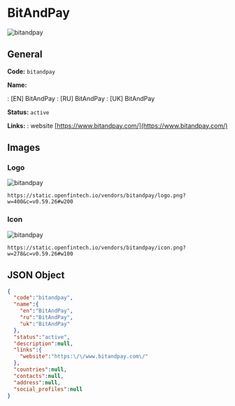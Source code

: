 
# BitAndPay 
![bitandpay](https://static.openfintech.io/vendors/bitandpay/logo.png?w=400&c=v0.59.26#w200)  

## General 
 
**Code:** `bitandpay` 
 
**Name:** 
 
:	[EN] BitAndPay 
:	[RU] BitAndPay 
:	[UK] BitAndPay 
 
**Status:** `active` 
 
**Links:** 
: website [https://www.bitandpay.com/](https://www.bitandpay.com/) 
 

## Images 

### Logo 
 
![bitandpay](https://static.openfintech.io/vendors/bitandpay/logo.png?w=400&c=v0.59.26#w200)  

```
https://static.openfintech.io/vendors/bitandpay/logo.png?w=400&c=v0.59.26#w200
```  

### Icon 
 
![bitandpay](https://static.openfintech.io/vendors/bitandpay/icon.png?w=278&c=v0.59.26#w100)  

```
https://static.openfintech.io/vendors/bitandpay/icon.png?w=278&c=v0.59.26#w100
```  

## JSON Object 

```json
{
  "code":"bitandpay",
  "name":{
    "en":"BitAndPay",
    "ru":"BitAndPay",
    "uk":"BitAndPay"
  },
  "status":"active",
  "description":null,
  "links":{
    "website":"https:\/\/www.bitandpay.com\/"
  },
  "countries":null,
  "contacts":null,
  "address":null,
  "social_profiles":null
}
```  
